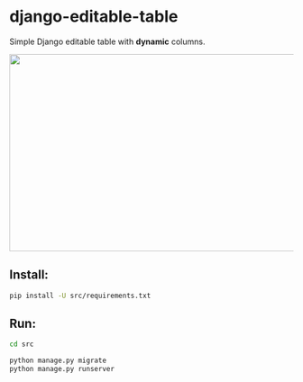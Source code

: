 # django-editable-table
Simple Django editable table with <b>dynamic</b> columns.

<p align="center">
  <img width="600" height="350" src="https://github.com/sleep3r/django-editable-table/blob/master/img/table.png">
</p>

## Install:
```bash
pip install -U src/requirements.txt
```

## Run:
```bash
cd src

python manage.py migrate
python manage.py runserver
```